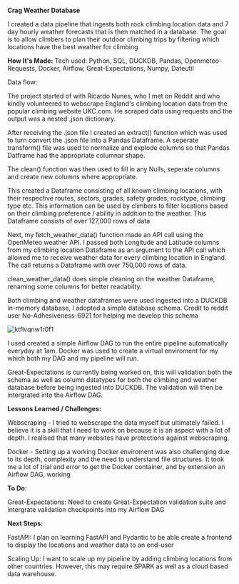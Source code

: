 **Crag Weather Database**

I created a data pipeline that ingests both rock climbing location data and 7 day hourly weather forecasts that is then matched in a database.
The goal is to allow climbers to plan their outdoor climbing trips by filtering which locations have the best weather for climbing

**How It's Made:**
Tech used: 
Python, SQL, DUCKDB, Pandas, Openmeteo-Requests, Docker, Airflow, Great-Expectations, Numpy, Dateutil

Data flow:

The project started of with Ricardo Nunes, who I met on Reddit and who kindly volunteered to webscrape England's climbing location data from the popular climbing website UKC.com. He scraped data using requests and the output was a nested .json dictionary. 

After receiving the .json file I created an extract() function which was used to turn convert the .json file into a Pandas Dataframe. A seperate transform() file was used to normalize and explode columns so that Pandas Datframe had the appropriate columnar shape.

The clean() function was then used to fill in any Nulls, seperate columns and create new columns where appropriate.

This created a Dataframe consisting of all known climbing locations, with their respective routes, sectors, grades, safety grades, rocktype, climbing type etc. This information can be used by climbers to filter locations based on their climbing preference / ability in addition to the weather. This Dataframe consists of over 127,000 rows of data

Next, my fetch_weather_data() function made an API call using the OpenMeteo weather API. I passed both Longitude and Latitude columns from my climbing location Dataframe as an argument to the API call which allowed me to receive weather data for every climbing location in England. The call returns a Dataframe with over 750,000 rows of data.
 
clean_weather_data() does simple cleaning on the weather Dataframe, renaming some columns for better readabilty.

Both climbing and weather dataframes were used ingested into a DUCKDB in-memory database, I adopted a simple database schema. Credit to reddit user No-Adhesiveness-6921 for helping me develop this schema

![ktflvqnw1r0f1](https://github.com/user-attachments/assets/57a316f2-b8d6-46d4-a7e7-e4190578f390)

I used created a simple Airflow DAG to run the entire pipeline automatically everyday at 1am. Docker was used to create a virtual enviroment for my which both my DAG and my pipeline will run.

Great-Expectations is currently being worked on, this will validation both the schema as well as column datatypes for both the climbing and weather database before being ingested into DUCKDB. The validation will then be intergrated into the Airflow DAG.

**Lessons Learned / Challenges:**

Webscraping - I tried to webscrape the data myself but ultimately failed. I believe it is a skill that I need to work on because it is an aspect with a lot of depth. I realised that many websites have protections against webscraping.

Docker - Setting up a working Docker enviroment was also challenging due to its depth, complexity and the need to understand file structures. It took me a lot of trial and error to get the Docker container, and by extension an Airflow DAG, working

**To Do**:

Great-Expectations: Need to create Great-Expectation validation suite and intergrate validation checkpoints into my Airflow DAG

**Next Steps**:

FastAPI: I plan on learning FastAPI and Pydantic to be able create a frontend to display the locations and weather data to an end-user

Scaling Up: I want to scale up my pipeline by adding climbing locations from other countries. However, this may require SPARK as well as a cloud based data warehouse. 




